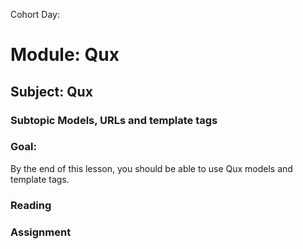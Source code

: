 Cohort Day:

# Module: Qux

## Subject: Qux

### Subtopic Models, URLs and template tags

### Goal:
By the end of this lesson, you should be able to use Qux models and template tags.

### Reading

### Assignment
